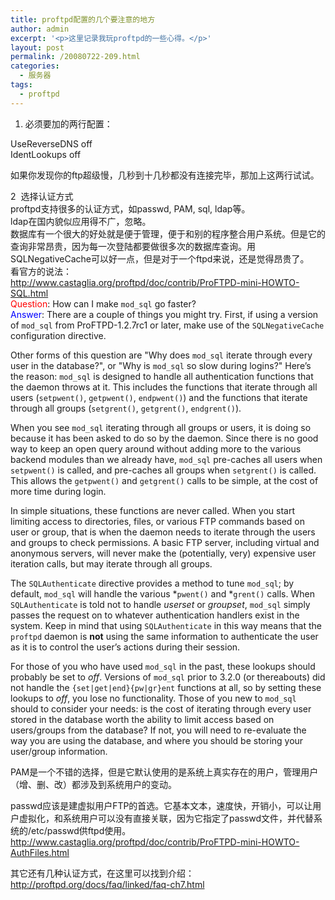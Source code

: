 ```yaml
---
title: proftpd配置的几个要注意的地方
author: admin
excerpt: '<p>这里记录我玩proftpd的一些心得。</p>'
layout: post
permalink: /20080722-209.html
categories:
  - 服务器
tags:
  - proftpd
---
```

1. 必须要加的两行配置：

UseReverseDNS off  
IdentLookups off

如果你发现你的ftp超级慢，几秒到十几秒都没有连接完毕，那加上这两行试试。

2&nbsp; 选择认证方式  
proftpd支持很多的认证方式，如passwd, PAM, sql, ldap等。  
ldap在国内貌似应用得不广，忽略。  
数据库有一个很大的好处就是便于管理，便于和别的程序整合用户系统。但是它的查询非常昂贵，因为每一次登陆都要做很多次的数据库查询。用SQLNegativeCache可以好一点，但是对于一个ftpd来说，还是觉得昂贵了。  
看官方的说法：  
[http://www.castaglia.org/proftpd/doc/contrib/ProFTPD-mini-HOWTO-SQL.html ][1]  
<font color="red">Question</font>: How can I make `mod_sql` go faster?  
<font color="blue">Answer</font>: There are a couple of things you might try. First, if using a version of `mod_sql` from ProFTPD-1.2.7rc1 or later, make use of the `SQLNegativeCache` configuration directive.

Other forms of this question are "Why does `mod_sql` iterate through every user in the database?", or "Why is `mod_sql` so slow during logins?" Here&#8217;s the reason: `mod_sql` is designed to handle all authentication functions that the daemon throws at it. This includes the functions that iterate through all users (`setpwent()`, `getpwent()`, `endpwent()`) and the functions that iterate through all groups (`setgrent()`, `getgrent()`, `endgrent()`).

When you see `mod_sql` iterating through all groups or users, it is doing so because it has been asked to do so by the daemon. Since there is no good way to keep an open query around without adding more to the various backend modules than we already have, `mod_sql` pre-caches all users when `setpwent()` is called, and pre-caches all groups when `setgrent()` is called. This allows the `getpwent()` and `getgrent()` calls to be simple, at the cost of more time during login.

In simple situations, these functions are never called. When you start limiting access to directories, files, or various FTP commands based on user or group, that is when the daemon needs to iterate through the users and groups to check permissions. A basic FTP server, including virtual and anonymous servers, will never make the (potentially, very) expensive user iteration calls, but may iterate through all groups.

The `SQLAuthenticate` directive provides a method to tune `mod_sql`; by default, `mod_sql` will handle the various *`pwent()` and *`grent()` calls. When `SQLAuthenticate` is told not to handle *userset* or *groupset*, `mod_sql` simply passes the request on to whatever authentication handlers exist in the system. Keep in mind that using `SQLAuthenticate` in this way means that the `proftpd` daemon is **not** using the same information to authenticate the user as it is to control the user&#8217;s actions during their session.

For those of you who have used `mod_sql` in the past, these lookups should probably be set to *off*. Versions of `mod_sql` prior to 3.2.0 (or thereabouts) did not handle the `{set|get|end}{pw|gr}ent` functions at all, so by setting these lookups to *off*, you lose no functionality. Those of you new to `mod_sql` should to consider your needs: is the cost of iterating through every user stored in the database worth the ability to limit access based on users/groups from the database? If not, you will need to re-evaluate the way you are using the database, and where you should be storing your user/group information.

PAM是一个不错的选择，但是它默认使用的是系统上真实存在的用户，管理用户（增、删、改）都涉及到系统用户的变动。

passwd应该是建虚拟用户FTP的首选。它基本文本，速度快，开销小，可以让用户虚拟化，和系统用户可以没有直接关联，因为它指定了passwd文件，并代替系统的/etc/passwd供ftpd使用。<http://www.castaglia.org/proftpd/doc/contrib/ProFTPD-mini-HOWTO-AuthFiles.html>

其它还有几种认证方式，在这里可以找到介绍：<http://proftpd.org/docs/faq/linked/faq-ch7.html>

 [1]: http://www.castaglia.org/proftpd/doc/contrib/ProFTPD-mini-HOWTO-SQL.html